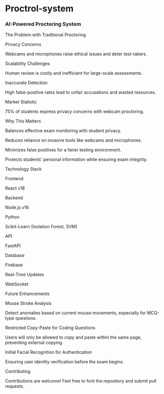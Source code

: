 # Proctrol-system

<h3>AI-Powered Proctoring System</h3>

The Problem with Traditional Proctoring

Privacy Concerns

Webcams and microphones raise ethical issues and deter test-takers.

Scalability Challenges

Human review is costly and inefficient for large-scale assessments.

Inaccurate Detection

High false-positive rates lead to unfair accusations and wasted resources.

Market Statistic

75% of students express privacy concerns with webcam proctoring.

Why This Matters

Balances effective exam monitoring with student privacy.

Reduces reliance on invasive tools like webcams and microphones.

Minimizes false positives for a fairer testing environment.

Protects students' personal information while ensuring exam integrity.

Technology Stack

Frontend

React v18

Backend

Node.js v16

Python

Scikit-Learn (Isolation Forest, SVM)

API

FastAPI

Database

Firebase

Real-Time Updates

WebSocket

Future Enhancements

Mouse Stroke Analysis

Detect anomalies based on current mouse movements, especially for MCQ-type questions.

Restricted Copy-Paste for Coding Questions

Users will only be allowed to copy and paste within the same page, preventing external copying.

Initial Facial Recognition for Authentication

Ensuring user identity verification before the exam begins.

Contributing

Contributions are welcome! Feel free to fork the repository and submit pull requests.

